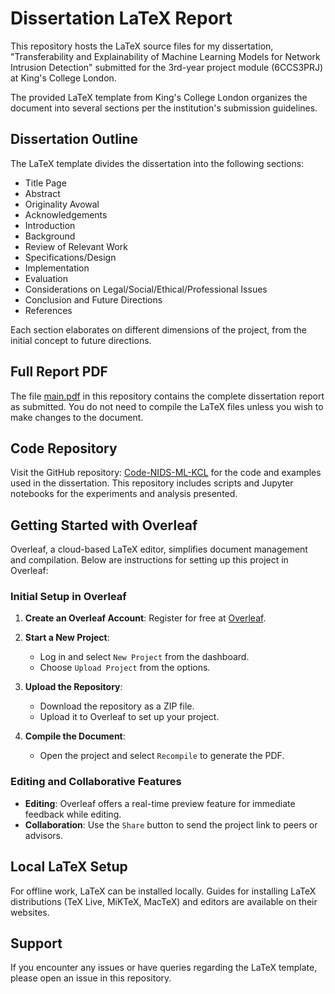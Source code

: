 # Dissertation LaTeX Report

This repository hosts the LaTeX source files for my dissertation, "Transferability and Explainability of Machine Learning Models for Network Intrusion Detection" submitted for the 3rd-year project module (6CCS3PRJ) at King's College London.

The provided LaTeX template from King's College London organizes the document into several sections per the institution's submission guidelines.

## Dissertation Outline

The LaTeX template divides the dissertation into the following sections:

- Title Page
- Abstract
- Originality Avowal
- Acknowledgements
- Introduction
- Background
- Review of Relevant Work
- Specifications/Design
- Implementation
- Evaluation
- Considerations on Legal/Social/Ethical/Professional Issues
- Conclusion and Future Directions
- References

Each section elaborates on different dimensions of the project, from the initial concept to future directions.

## Full Report PDF

The file [main.pdf](main.pdf) in this repository contains the complete dissertation report as submitted. You do not need to compile the LaTeX files unless you wish to make changes to the document.

## Code Repository

Visit the GitHub repository: [Code-NIDS-ML-KCL](https://github.com/bedair81/Code-NIDS-ML-KCL) for the code and examples used in the dissertation. This repository includes scripts and Jupyter notebooks for the experiments and analysis presented.

## Getting Started with Overleaf

Overleaf, a cloud-based LaTeX editor, simplifies document management and compilation. Below are instructions for setting up this project in Overleaf:

### Initial Setup in Overleaf

1. **Create an Overleaf Account**: Register for free at [Overleaf](https://www.overleaf.com/signup).

2. **Start a New Project**:
   - Log in and select `New Project` from the dashboard.
   - Choose `Upload Project` from the options.

3. **Upload the Repository**:
   - Download the repository as a ZIP file.
   - Upload it to Overleaf to set up your project.

4. **Compile the Document**:
   - Open the project and select `Recompile` to generate the PDF.

### Editing and Collaborative Features

- **Editing**: Overleaf offers a real-time preview feature for immediate feedback while editing.
- **Collaboration**: Use the `Share` button to send the project link to peers or advisors.

## Local LaTeX Setup

For offline work, LaTeX can be installed locally. Guides for installing LaTeX distributions (TeX Live, MiKTeX, MacTeX) and editors are available on their websites.

## Support

If you encounter any issues or have queries regarding the LaTeX template, please open an issue in this repository.
